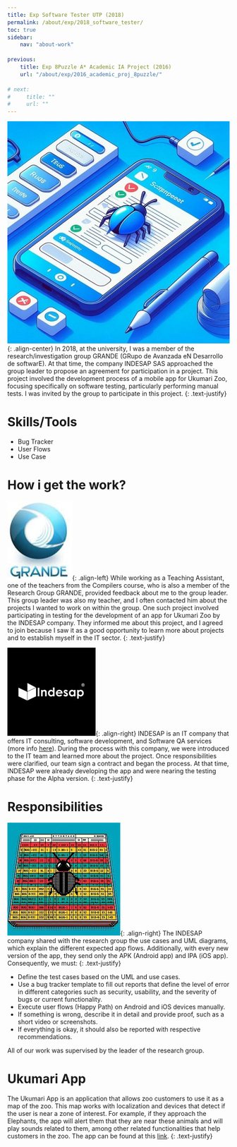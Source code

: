 ```yaml
---
title: Exp Software Tester UTP (2018)
permalink: /about/exp/2018_software_tester/
toc: true
sidebar:
    nav: "about-work"

previous:
    title: Exp 8Puzzle A* Academic IA Project (2016)
    url: "/about/exp/2016_academic_proj_8puzzle/"
    
# next:
#     title: ""
#     url: ""
---
```


![Mobile tester representation](/assets/img/work/software_tester-2018/mobile_tester.jpeg){: .align-center}
In 2018, at the university, I was a member of the research/investigation group GRANDE (GRupo de Avanzada eN Desarrollo de softwarE). At that time, the company INDESAP SAS approached the group leader to propose an agreement for participation in a project. This project involved the development process of a mobile app for Ukumari Zoo, focusing specifically on software testing, particularly performing manual tests. I was invited by the group to participate in this project.
{: .text-justify}

# Skills/Tools
* Bug Tracker
* User Flows
* Use Case

# How i get the work?
![Research group](/assets/img/work/software_tester-2018/Grande.jpeg){: .align-left}
While working as a Teaching Assistant, one of the teachers from the Compilers course, who is also a member of the Research Group GRANDE, provided feedback about me to the group leader. This group leader was also my teacher, and I often contacted him about the projects I wanted to work on within the group. One such project involved participating in testing for the development of an app for Ukumari Zoo by the INDESAP company. They informed me about this project, and I agreed to join because I saw it as a good opportunity to learn more about projects and to establish myself in the IT sector.
{: .text-justify}

![Research group](/assets/img/work/software_tester-2018/indesap-logo.png){: .align-right}
INDESAP is an IT company that offers IT consulting, software development, and Software QA services (more info [here](https://indesap.com/)). During the process with this company, we were introduced to the IT team and learned more about the project. Once responsibilities were clarified, our team sign a contract and began the process. At that time, INDESAP were already developing the app and were nearing the testing phase for the Alpha version.
{: .text-justify}

# Responsibilities
![Research group](/assets/img/work/software_tester-2018/bugtracker.jpeg){: .align-right}
The INDESAP company shared with the research group the use cases and UML diagrams, which explain the different expected app flows. Additionally, with every new version of the app, they send only the APK (Android app) and IPA (iOS app). Consequently, we must:
{: .text-justify}
* Define the test cases based on the UML and use cases.
* Use a bug tracker template to fill out reports that define the level of error in different categories such as security, usability, and the severity of bugs or current functionality.
* Execute user flows (Happy Path) on Android and iOS devices manually.
* If something is wrong, describe it in detail and provide proof, such as a short video or screenshots.
* If everything is okay, it should also be reported with respective recommendations.

All of our work was supervised by the leader of the research group.

# Ukumari App
The Ukumari App is an application that allows zoo customers to use it as a map of the zoo. This map works with localization and devices that detect if the user is near a zone of interest. For example, if they approach the Elephants, the app will alert them that they are near these animals and will play sounds related to them, among other related functionalities that help customers in the zoo. The app can be found at this [link](https://apkspc.com/App/com.indesap.ukumari/).
{: .text-justify}
